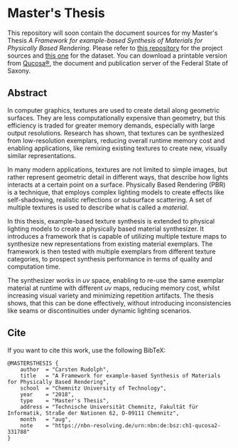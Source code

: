 # Master's Thesis

This repository will soon contain the document sources for my Master's Thesis *A Framework for example-based Synthesis of Materials for Physically Based Rendering*. Please refer to [this repository](https://github.com/Aschratt/Texturize) for the project sources and [this one](https://github.com/Aschratt/Texturize-Dataset) for the dataset. You can download a printable version from [Qucosa®](https://nbn-resolving.de/urn:nbn:de:bsz:ch1-qucosa2-331788), the document and publication server of the Federal State of Saxony.

## Abstract

In computer graphics, textures are used to create detail along geometric surfaces. They are less computationally expensive than geometry, but this efficiency is traded for greater memory demands, especially with large output resolutions. Research has shown, that textures can be synthesized from low-resolution exemplars, reducing overall runtime memory cost and enabling applications, like remixing existing textures to create new, visually similar representations.

In many modern applications, textures are not limited to simple images, but rather represent geometric detail in different ways, that describe how lights interacts at a certain point on a surface. Physically Based Rendering (PBR) is a technique, that employs complex lighting models to create effects like self-shadowing, realistic reflections or subsurface scattering. A set of multiple textures is used to describe what is called a *material*.

In this thesis, example-based texture synthesis is extended to physical lighting models to create a physically based material synthesizer. It introduces a framework that is capable of utilizing multiple texture maps to synthesize new representations from existing material exemplars. The framework is then tested with multiple exemplars from different texture categories, to prospect synthesis performance in terms of quality and computation time. 

The synthesizer works in *uv* space, enabling to re-use the same exemplar material at runtime with different *uv* maps, reducing memory cost, whilst increasing visual variety and minimizing repetition artifacts. The thesis shows, that this can be done effectively, without introducing inconsistencies like seams or discontinuities under dynamic lighting scenarios.

## Cite

If you want to cite this work, use the following BibTeX:

    @MASTERSTHESIS {
        author  = "Carsten Rudolph",
        title   = "A Framework for example-based Synthesis of Materials for Physically Based Rendering",
        school  = "Chemnitz University of Technology",
        year    = "2018",
        type    = "Master's Thesis",
        address = "Technische Universität Chemnitz, Fakultät für Informatik, Straße der Nationen 62, D-09111 Chemnitz",
        month   = "aug",
        note    = "https://nbn-resolving.de/urn:nbn:de:bsz:ch1-qucosa2-331788"
    }
